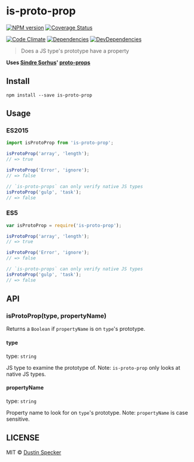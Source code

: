 # is-proto-prop
[![NPM version](https://badge.fury.io/js/is-proto-prop.svg)](https://badge.fury.io/js/is-proto-prop) [![Coverage Status](https://img.shields.io/coveralls/dustinspecker/is-proto-prop.svg)](https://coveralls.io/r/dustinspecker/is-proto-prop?branch=master)

[![Code Climate](https://codeclimate.com/github/dustinspecker/is-proto-prop/badges/gpa.svg)](https://codeclimate.com/github/dustinspecker/is-proto-prop) [![Dependencies](https://david-dm.org/dustinspecker/is-proto-prop.svg)](https://david-dm.org/dustinspecker/is-proto-prop/#info=dependencies&view=table) [![DevDependencies](https://david-dm.org/dustinspecker/is-proto-prop/dev-status.svg)](https://david-dm.org/dustinspecker/is-proto-prop/#info=devDependencies&view=table)

> Does a JS type's prototype have a property

**Uses [Sindre Sorhus](https://github.com/sindresorhus)' [proto-props](https://www.npmjs.com/package/proto-props)**

## Install
```
npm install --save is-proto-prop
```

## Usage
### ES2015
```javascript
import isProtoProp from 'is-proto-prop';

isProtoProp('array', 'length');
// => true

isProtoProp('Error', 'ignore');
// => false

// `is-proto-props` can only verify native JS types
isProtoProp('gulp', 'task');
// => false
```

### ES5
```javascript
var isProtoProp = require('is-proto-prop');

isProtoProp('array', 'length');
// => true

isProtoProp('Error', 'ignore');
// => false

// `is-proto-props` can only verify native JS types
isProtoProp('gulp', 'task');
// => false
```

## API
### isProtoProp(type, propertyName)
Returns a `Boolean` if `propertyName` is on `type`'s prototype.

#### type
type: `string`

JS type to examine the prototype of. Note: `is-proto-prop` only looks at native JS types.

#### propertyName
type: `string`

Property name to look for on `type`'s prototype. Note: `propertyName` is case sensitive.

## LICENSE
MIT © [Dustin Specker](https://github.com/dustinspecker)
